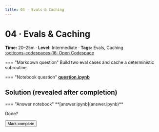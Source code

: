 ```yaml
---
title: 04 · Evals & Caching
---
```

<script>window.recordKataVisit && window.recordKataVisit('04-evals-caching');</script>
# 04 · Evals & Caching
**Time:** 20–25m · **Level:** Intermediate · **Tags:** Evals, Caching  
[:octicons-codespaces-16: Open Codespace](https://github.com/codespaces/new/ozgurgulerx/openai-katas?quickstart=1#folder=/katas/04-evals-caching)

=== "Markdown question"
    Build two eval cases and cache a deterministic subroutine.

=== "Notebook question"
    **[question.ipynb](question.ipynb)**

## Solution (revealed after completion)
<div class="solution locked" data-solution-for="04-evals-caching">
=== "Answer notebook"
    **[answer.ipynb](answer.ipynb)**
</div>

<div class="admonition tip"><p class="admonition-title">Done?</p>
<button class="md-button md-button--primary"
        onclick="markKataDone('04-evals-caching');document.querySelectorAll('[data-solution-for=&quot;04-evals-caching&quot;]').forEach(n=>n.classList.remove('locked'));">
  Mark complete
</button></div>